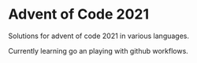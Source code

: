 # Advent of Code 2021

Solutions for advent of code 2021 in various languages.

Currently learning go an playing with github workflows.